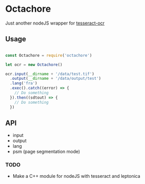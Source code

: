 # Octachore

Just another nodeJS wrapper for [tesseract-ocr](https://github.com/tesseract-ocr)

## Usage
```javascript

const Octachore = require('octachore')

let ocr = new Octachore()

ocr.input(__dirname + '/data/test.tif')
  .output(__dirname + '/data/output/test')
  .lang('fra')
  .exec().catch((error) => {
    // Do something
  }).then((sdtout) => {
    // Do something
  })
```

## API

* input
* output
* lang
* psm (page segmentation mode)


### TODO

* Make a C++ module for nodeJS with tesseract and leptonica
